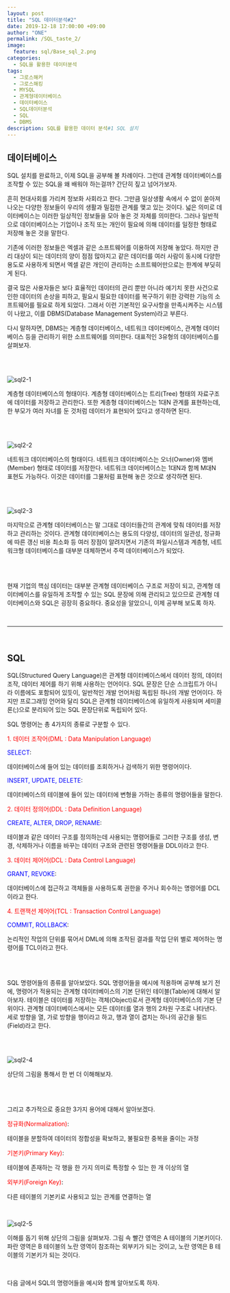 ```yaml
---
layout: post
title: "SQL 데이터분석#2"
date: 2019-12-18 17:00:00 +09:00
author: "ONE"
permalink: /SQL_taste_2/
image:
  feature: sql/Base_sql_2.png
categories:
  - SQL을 활용한 데이터분석
tags:
  - 그로스해커
  - 그로스해킹
  - MYSQL
  - 관계형데이터베이스
  - 데이터베이스
  - SQL데이터분석
  - SQL
  - DBMS
description: SQL를 활용한 데이터 분석#1 SQL 설치
---
```


## 데이터베이스

SQL 설치를 완료하고, 이제 SQL을 공부해 볼 차례이다. 그런데 관계형 데이터베이스를 조작할 수 있는 SQL을 왜 배워야 하는걸까? 간단히 짚고 넘어가보자.

흔히 현대사회를 가리켜 정보화 사회라고 한다. 그만큼 일상생활 속에서 수 없이 쏟아져 나오는 다양한 정보들이 우리의 생활과 밀접한 관계를 맺고 있는 것이다. 넓은 의미로 데이터베이스는 이러한 일상적인 정보들을 모아 놓은 것 자체를 의미한다. 그러나 일반적으로 데이터베이스는 기업이나 조직 또는 개인이 필요에 의해 데이터를 일정한 형태로 저장해 놓은 것을 말한다.

기존에 이러한 정보들은 엑셀과 같은 소프트웨어를 이용하여 저장해 놓았다. 하지만 관리 대상이 되는 데이터의 양이 점점 많아지고 같은 데이터를 여러 사람이 동시에 다양한 용도로 사용하게 되면서 엑셀 같은 개인이 관리하는 소프트웨어만으로는 한계에 부딪히게 된다. 

결국 많은 사용자들은 보다 효율적인 데이터의 관리 뿐만 아니라 예기치 못한 사건으로 인한 데이터의 손상을 피하고, 필요시 필요한 데이터를 복구하기 위한 강력한 기능의 소프트웨어를 필요로 하게 되었다. 그래서 이런 기본적인 요구사항을 만족시켜주는 시스템이 나왔고, 이를 DBMS(Database Management System)라고 부른다.

다시 말하자면, DBMS는 계층형 데이터베이스, 네트워크 데이터베이스, 관계형 데이터베이스 등을 관리하기 위한 소프트웨어를 의미한다. 대표적인 3유형의 데이터베이스를 살펴보자.

<br><br>

![sql2-1](/img/post/sql2/mysql2-1.PNG)

계층형 데이터베이스의 형태이다. 계층형 데이터베이스는 트리(Tree) 형태의 자료구조에 데이터를 저장하고 관리한다. 또한 계층형 데이터베이스는 1대N 관계를 표현하는데, 한 부모가 여러 자녀를 둔 것처럼 데이터가 표현되어 있다고 생각하면 된다. 

<br><br>

![sql2-2](/img/post/sql2/mysql2-2.PNG)

네트워크 데이터베이스의 형태이다. 네트워크 데이터베이스는 오너(Owner)와 멤버(Member) 형태로 데이터를 저장한다. 네트워크 데이터베이스는 1대N과 함께 M대N 표현도 가능하다. 이것은 데이터를 그물처럼 표현해 놓은 것으로 생각하면 된다.

<br><br>

![sql2-3](/img/post/sql2/mysql2-3.PNG)

마지막으로 관계형 데이터베이스는 말 그대로 데이터들간의 관계에 맞춰 데이터를 저장하고 관리하는 것이다. 관계형 데이터베이스는 용도의 다양성, 데이터의 일관성, 정규화에 따른 갱신 비용 최소화 등 여러 장점이 알려지면서 기존의 파일시스템과 계층형, 네트워크형 데이터베이스를 대부분 대체하면서 주력 데이터베이스가 되었다.

<br><br>

현재 기업의 핵심 데이터는 대부분 관계형 데이터베이스 구조로 저장이 되고, 관계형 데이터베이스를 유일하게 조작할 수 있는 SQL 문장에 의해 관리되고 있으므로 관계형 데이터베이스와 SQL은 굉장히 중요하다. 중요성을 알았으니, 이제 공부해 보도록 하자.

<br>

------

<br>

## SQL

SQL(Structured Query Language)은 관계형 데이터베이스에서 데이터 정의, 데이터 조작, 데이터 제어를 하기 위해 사용하는 언어이다. SQL 문장은 단순 스크립트가 아니라 이름에도 포함되어 있듯이, 일반적인 개발 언어처럼 독립된 하나의 개발 언어이다. 하지만 프로그래밍 언어와 달리 SQL은 관계형 데이터베이스에 유일하게 사용되며 세미콜론(;)으로 분리되어 있는 SQL 문장단위로 독립되어 있다.



SQL 명령어는 총 4가지의 종류로 구분할 수 있다.

<red style="color:red">1. 데이터 조작어(DML : Data Manipulation Language)</red>

<blue style="color:blue">SELECT</blue>:

데이터베이스에 들어 있는 데이터를 조회하거나 검색하기 위한 명령어이다.

<blue style="color:blue">INSERT, UPDATE, DELETE</blue>:

데이터베이스의 테이블에 들어 있는 데이터에 변형을 가하는 종류의 명령어들을 말한다. 



<red style="color:red">2. 데이터 정의어(DDL : Data Definition Language)</red>

<blue style="color:blue">CREATE, ALTER, DROP, RENAME</blue>:

테이블과 같은 데이터 구조를 정의하는데 사용되는 명령어들로 그러한 구조를 생성, 변경, 삭제하거나 이름을 바꾸는 데이터 구조와 관련된 명령어들을 DDL이라고 한다.



<red style="color:red">3. 데이터 제어어(DCL : Data Control Language)</red>

<blue style="color:blue">GRANT, REVOKE</blue>:

데이터베이스에 접근하고 객체들을 사용하도록 권한을 주거나 회수하는 명령어를 DCL이라고 한다.



<red style="color:red">4. 트랜잭션 제어어(TCL : Transaction Control Language)</red>

<blue style="color:blue">COMMIT, ROLLBACK</blue>:

논리적인 작업의 단위를 묶어서 DML에 의해 조작된 결과를 작업 단위 별로 제어하는 명령어를 TCL이라고 한다.

<br><br>

SQL 명령어들의 종류를 알아보았다. SQL 명령어들을 예시에 적용하며 공부해 보기 전에, 명령어가 적용되는 관계형 데이터베이스의 기본 단위인 테이블(Table)에 대해서 알아보자. 테이블은 데이터를 저장하는 객체(Object)로서 관계형 데이터베이스의 기본 단위이다. 관계형 데이터베이스에서는 모든 데이터를 열과 행의 2차원 구조로 나타낸다. 세로 방향을 열, 가로 방향을 행이라고 하고, 행과 열이 겹치는 하나의 공간을 필드(Field)라고 한다.

<br><br>

![sql2-4](/img/post/sql2/mysql2-4.PNG)

상단의 그림을 통해서 한 번 더 이해해보자.

<br><br>

그리고 추가적으로 중요한 3가지 용어에 대해서 알아보겠다.

<red style="color:red">정규화(Normalization)</red>:

테이블을 분할하여 데이터의 정합성을 확보하고, 불필요한 중복을 줄이는 과정

<red style="color:red">기본키(Primary Key)</red>:

테이블에 존재하는 각 행을 한 가지 의미로 특정할 수 있는 한 개 이상의 열

<red style="color:red">외부키(Foreign Key)</red>:

다른 테이블의 기본키로 사용되고 있는 관계를 연결하는 열

<br>

![sql2-5](/img/post/sql2/mysql2-5.PNG)

이해를 돕기 위해 상단의 그림을 살펴보자. 그림 속 빨간 영역은 A 테이블의 기본키이다. 파란 영역은 B 테이블의 노란 영역이 참조하는 외부키가 되는 것이고, 노란 영역은 B 테이블의 기본키가 되는 것이다.

<br>

다음 글에서 SQL의 명령어들을 예시와 함께 알아보도록 하자.



